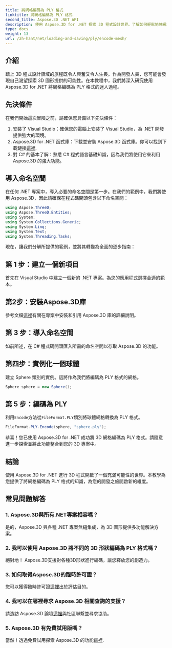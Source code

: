 ```yaml
---
title: 將網格編碼為 PLY 格式
linktitle: 將網格編碼為 PLY 格式
second_title: Aspose.3D .NET API
description: 使用 Aspose.3D for .NET 探索 3D 程式設計世界。了解如何輕鬆地將網格編碼為 PLY 格式。提升您的開發遊戲！
type: docs
weight: 13
url: /zh-hant/net/loading-and-saving/ply/encode-mesh/
---
```

## 介紹
踏上 3D 程式設計領域的旅程既令人興奮又令人生畏。作為開發人員，您可能會發現自己渴望探索 3D 圖形提供的可能性。在本教程中，我們將深入研究使用 Aspose.3D for .NET 將網格編碼為 PLY 格式的迷人過程。
## 先決條件
在我們開始這次冒險之前，請確保您具備以下先決條件：
1. 安裝了 Visual Studio：確保您的電腦上安裝了 Visual Studio，為 .NET 開發提供強大的環境。
2. Aspose.3D for .NET 函式庫：下載並安裝 Aspose.3D 函式庫。你可以找到下載鏈接[這裡](https://releases.aspose.com/3d/net/).
3. 對 C# 的基本了解：熟悉 C# 程式語言基礎知識，因為我們將使用它來利用 Aspose.3D 的強大功能。
## 導入命名空間
在任何 .NET 專案中，導入必要的命名空間是第一步。在我們的範例中，我們將使用 Aspose.3D，因此請確保在程式碼開頭包含以下命名空間：
```csharp
using Aspose.ThreeD;
using Aspose.ThreeD.Entities;
using System;
using System.Collections.Generic;
using System.Linq;
using System.Text;
using System.Threading.Tasks;
```
現在，讓我們分解所提供的範例，並將其轉變為全面的逐步指南：
## 第 1 步：建立一個新項目
首先在 Visual Studio 中建立一個新的 .NET 專案。為您的應用程式選擇合適的範本。
## 第2步：安裝Aspose.3D庫
參考文檔[這裡](https://reference.aspose.com/3d/net/)有關在專案中安裝和引用 Aspose.3D 庫的詳細說明。
## 第 3 步：導入命名空間
如前所述，在 C# 程式碼開頭匯入所需的命名空間以存取 Aspose.3D 的功能。
## 第四步：實例化一個球體
建立 Sphere 類別的實例。這將作為我們將編碼為 PLY 格式的網格。
```csharp
Sphere sphere = new Sphere();
```
## 第 5 步：編碼為 PLY
利用`Encode`方法從`FileFormat.PLY`類別將球體網格轉換為 PLY 格式。
```csharp
FileFormat.PLY.Encode(sphere, "sphere.ply");
```
恭喜！您已使用 Aspose.3D for .NET 成功將 3D 網格編碼為 PLY 格式。請隨意進一步探索並將此功能整合到您的 3D 專案中。
## 結論
使用 Aspose.3D for .NET 進行 3D 程式開啟了一個充滿可能性的世界。本教學為您提供了將網格編碼為 PLY 格式的知識，為您的開發之旅開啟新的維度。
## 常見問題解答
### 1. Aspose.3D與所有.NET專案相容嗎？
是的，Aspose.3D 與各種 .NET 專案無縫集成，為 3D 圖形提供多功能解決方案。
### 2. 我可以使用 Aspose.3D 將不同的 3D 形狀編碼為 PLY 格式嗎？
絕對地！ Aspose.3D支援對各種3D形狀進行編碼，讓您釋放您的創造力。
### 3. 如何取得Aspose.3D的臨時許可證？
您可以獲得臨時許可證[這裡](https://purchase.aspose.com/temporary-license/)出於評估目的。
### 4. 我可以在哪裡尋求 Aspose.3D 相關查詢的支援？
請造訪 Aspose.3D 論壇[這裡](https://forum.aspose.com/c/3d/18)與社區聯繫並尋求協助。
### 5. Aspose.3D 有免費試用版嗎？
當然！透過免費試用探索 Aspose.3D 的功能[這裡](https://releases.aspose.com/).